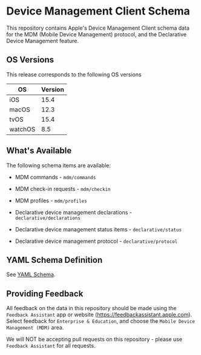# Device Management Client Schema

This repository contains Apple's Device Management Client schema data for the MDM (Mobile Device Management) protocol, and the Declarative Device Management feature.

## OS Versions

This release corresponds to the following OS versions

| OS      | Version |
|---------|---------|
| iOS     | 15.4    |
| macOS   | 12.3    |
| tvOS    | 15.4    |
| watchOS |  8.5    |

## What's Available

The following schema items are available:

* MDM commands - `mdm/commands`
* MDM check-in requests - `mdm/checkin`
* MDM profiles - `mdm/profiles`

* Declarative device management declarations - `declarative/declarations`
* Declarative device management status items - `declarative/status`
* Declarative device management protocol - `declarative/protocol`

## YAML Schema Definition

See [YAML Schema](docs/schema.md).

## Providing Feedback

All feedback on the data in this repository should be made using the `Feedback Assistant` app or website (https://feedbackassistant.apple.com). Select feedback for `Enterprise & Education`, and choose the `Mobile Device Management (MDM)` area.

We will NOT be accepting pull requests on this repository - please use `Feedback Assistant` for all requests.
